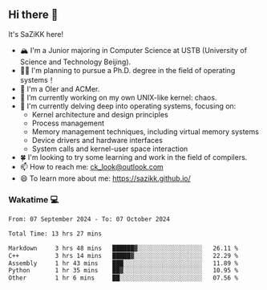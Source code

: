 ## Hi there 👋

It's SaZiKK here!

- 🏔️ I'm a Junior majoring in Computer Science  at USTB (University of Science and Technology Beijing).
- 🧑‍🎓 I'm planning to pursue a Ph.D. degree in the field of operating systems！
- 🚀 I'm a OIer and ACMer.
- 🔭 I’m currently working on my own UNIX-like kernel: chaos.
- 🌱 I'm currently delving deep into operating systems, focusing on:
  - Kernel architecture and design principles
  - Process management
  - Memory management techniques, including virtual memory systems
  - Device drivers and hardware interfaces
  - System calls and kernel-user space interaction
- 🍀 I'm looking to try some learning and work in the field of compilers.
- 📫 How to reach me: ck_look@outlook.com
- 😄 To learn more about me: https://sazikk.github.io/

  
<!--
**SaZiKK/SaZiKK** is a ✨ _special_ ✨ repository because its `README.md` (this file) appears on your GitHub profile.

Here are some ideas to get you started:

- 🔭 I’m currently working on ...
- 🌱 I’m currently learning ...
- 👯 I’m looking to collaborate on ...
- 🤔 I’m looking for help with ...
- 💬 Ask me about ...
- 📫 How to reach me: ...
- 😄 Pronouns: ...
- ⚡ Fun fact: ...
-->

### Wakatime 💻

<!--START_SECTION:waka-->

```txt
From: 07 September 2024 - To: 07 October 2024

Total Time: 13 hrs 27 mins

Markdown     3 hrs 48 mins   ██████▓░░░░░░░░░░░░░░░░░░   26.11 %
C++          3 hrs 14 mins   █████▓░░░░░░░░░░░░░░░░░░░   22.29 %
Assembly     1 hr 43 mins    ███░░░░░░░░░░░░░░░░░░░░░░   11.89 %
Python       1 hr 35 mins    ██▓░░░░░░░░░░░░░░░░░░░░░░   10.95 %
Other        1 hr 6 mins     ██░░░░░░░░░░░░░░░░░░░░░░░   07.56 %
```

<!--END_SECTION:waka-->
